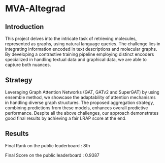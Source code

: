 # MVA-Altegrad

## Introduction

This project delves into the intricate task of retrieving molecules, represented as graphs, using natural language queries. The challenge lies in integrating information encoded in text descriptions and molecular graphs. By developing a contrastive training pipeline employing distinct encoders specialized in handling textual data and graphical data, we are able to capture both nuances.

## Strategy

Leveraging Graph Attention Networks (GAT, GATv2 and SuperGAT) by using ensemble method, we showcase the adaptability of attention mechanisms in handling diverse graph structures. The proposed aggregation strategy, combining predictions from these models, enhances overall predictive performance. Despite all the above challenges, our approach demonstrates good final results by achieving a fair LRAP score at the end.

## Results

Final Rank on the public leaderboard : 8th

Final Score on the public leaderboard : 0.9387
